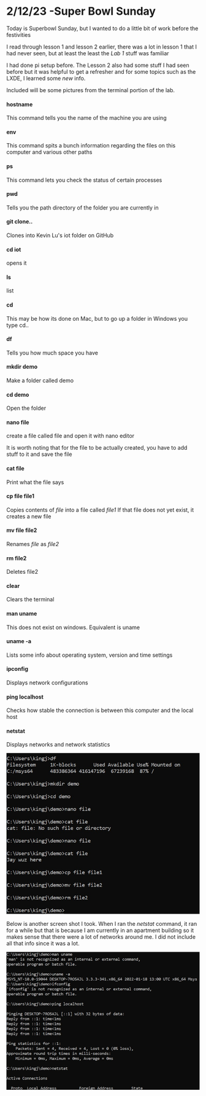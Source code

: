 # 2/12/23 -Super Bowl Sunday

Today is Superbowl Sunday, but I wanted to do a little bit of work before the festivities

I read through lesson 1 and lesson 2 earlier, there was a lot in lesson 1 that I had never seen, but at least the least the _Lab 1_ stuff was familiar

I had done pi setup before. The Lesson 2 also had some stuff I had seen before but it was helpful to get a refresher and for some topics such as the 
LXDE, I learned some *new* info.

Included will be some pictures from the terminal portion of the lab. 

#### hostname
This command tells you the name of the machine you are using

#### env
This command spits a bunch information regarding the files on this computer and various other paths

#### ps
This command lets you check the status of certain processes

#### pwd
Tells you the path directory of the folder you are currently in

#### git clone..
Clones into Kevin Lu's iot folder on GitHub

#### cd iot
opens it 
#### ls 
list
#### cd 
This may be how its done on Mac, but to go up a folder in Windows you type cd..

#### df
Tells you how much space you have

#### mkdir demo
Make a folder called demo
#### cd demo
Open the folder

#### nano file
create a file called file and open it with nano editor

It is worth noting that for the file to be actually created, you have to add stuff to it and save the file
#### cat file
Print what the file says

#### cp file file1
Copies contents of *file* into a file called *file1*
If that file does not yet exist, it creates a new file

#### mv file file2
Renames *file* as *file2*
#### rm file2
Deletes file2

#### clear
Clears the terminal

#### man uname
This does not exist on windows. Equivalent is uname 

#### uname -a
Lists some info about operating system, version and time settings

#### ipconfig
Displays network configurations 

#### ping localhost
Checks how stable the connection is between this computer and the local host

#### netstat
Displays networks and network statistics


![First pic](https://github.com/jagbata/EE322/blob/main/Lab2/Lab2.1.jpg)

Below is another screen shot I took. 
When I ran the *netstat* command, it ran for a while but that is because I am currently in an apartment building so it makes sense that there were a lot of networks around me. I did not include all that info since it was a lot.


![Second pic](https://github.com/jagbata/EE322/blob/main/Lab2/Lab2.2.jpg)

